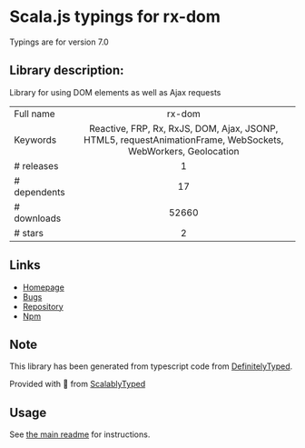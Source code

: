 
# Scala.js typings for rx-dom

Typings are for version 7.0

## Library description:
Library for using DOM elements as well as Ajax requests

|                    |                 |
| ------------------ | :-------------: |
| Full name          | rx-dom |
| Keywords           | Reactive, FRP, Rx, RxJS, DOM, Ajax, JSONP, HTML5, requestAnimationFrame, WebSockets, WebWorkers, Geolocation |
| # releases         | 1 |
| # dependents       | 17 |
| # downloads        | 52660 |
| # stars            | 2 |

## Links
- [Homepage](https://github.com/Reactive-Extensions/RxJS-DOM)
- [Bugs](https://github.com/Reactive-Extensions/RxJS-DOM/issues)
- [Repository](https://github.com/Reactive-Extensions/RxJS-DOM)
- [Npm](https://www.npmjs.com/package/rx-dom)
    


## Note
This library has been generated from typescript code from [DefinitelyTyped](https://definitelytyped.org).

Provided with :purple_heart: from [ScalablyTyped](https://github.com/oyvindberg/ScalablyTyped)

## Usage
See [the main readme](../../readme.md) for instructions.


